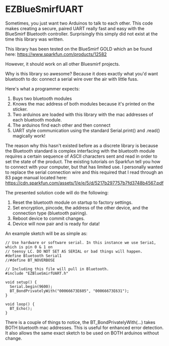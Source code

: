 # EZBlueSmirfUART
Sometimes, you just want two Arduinos to talk to each other. This code makes creating a secure, paired UART really fast and easy with the BlueSmirf Bluetooth controller. Surprisingly this simply did not exist at the time this library was written.

This library has been tested on the BlueSmirf GOLD which an be found here:
https://www.sparkfun.com/products/12582

However, it should work on all other Bluesmirf projects.


Why is this library so awesome? Because it does exactly what you'd want bluetooth to do: connect a serial wire over the air with little fuss.

Here's what a programmer expects:

1. Buys two bluetooth modules
2. Knows the mac address of both modules because it's printed on the sticker.
3. Two arduinos are loaded with this library with the mac addresses of each bluetooth module.
4. The arduinos find each other and then connect
5. UART style communication using the standard Serial.print() and .read() magically work!

The reason why this hasn't existed before as a discrete library is because the Bluetooth standard is complex interfacing with the bluetooth module requires a certain sequence of ASCII characters sent and read in order to set the state of the product. The existing tutorials on Sparkfun tell you how to connect with your computer, but that has limited use. I personally wanted to replace the serial connection wire and this required that I read through an 83 page manual located here:
https://cdn.sparkfun.com/assets/1/e/e/5/d/5217b297757b7fd3748b4567.pdf

The presented solution code will do the following:
1. Reset the bluetooth module on startup to factory settings.
2. Set encryption, pincode, the address of the other device, and the connection type (bluetooth pairing).
3. Reboot device to commit changes.
4. Device will now pair and is ready for data!

An example sketch will be as simple as:


    // Use hardware or software serial. In this instance we use Seria1, which is pin 0 & 1 on
    // teensy LC. DO NOT SET AS SERIAL or bad things will happen.
    #define Bluetooth Serial1
    //#define BT_NOVERBOSE
    
    // Including this file will pull in Bluetooth.
    #include "EZBlueSmirfUART.h"
    
    void setup() {
      Serial.begin(9600);
      BT_BondPrivatelyWith("00066673E605", "00066673E631");
    }
    
    void loop() {
      BT_Echo();
    }
    
There is a couple of things to notice, the BT_BondPrivatelyWith(...) takes BOTH bluetooth mac addresses. This is useful for enhanced error detection. It also allows the same exact sketch to be used on BOTH arduinos without change.
